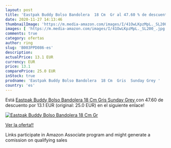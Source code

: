 ```yaml
---
layout: post
title: 'Eastpak Buddy Bolso Bandolera  18 Cm  Gr al 47.60 % de descuento'
date: 2020-11-27 14:13:46
thumbnailImage: 'https://m.media-amazon.com/images/I/41OwLKpzMpL._SL200_.jpg'
images: [ 'https://m.media-amazon.com/images/I/41OwLKpzMpL._SL200_.jpg' ]
comments: true
category: ofertas
author: ring
slug: 'B003PPD086-es'
description:
actualPrice: 13.1 EUR
currency: EUR
price: 13.1
comparePrice: 25.0 EUR
inStock: true
prodname: 'Eastpak Buddy Bolso Bandolera  18 Cm  Gris  Sunday Grey '
country: 'es'
---
```


Está [Eastpak Buddy Bolso Bandolera  18 Cm  Gris  Sunday Grey ](https://www.amazon.es/dp/B003PPD086/?tag=tolees-21) con 47.60 de descuento por 13.1 EUR (original: 25.0 EUR) en el siguiente enlace!

[![Eastpak Buddy Bolso Bandolera  18 Cm  Gr](https://m.media-amazon.com/images/I/41OwLKpzMpL._SL200_.jpg)](https://www.amazon.es/dp/B003PPD086/?tag=tolees-21)

[Ver la oferta!!](https://www.amazon.es/dp/B003PPD086/?tag=tolees-21)

Links participate in Amazon Associate program and might generate a comission on qualifying sales


